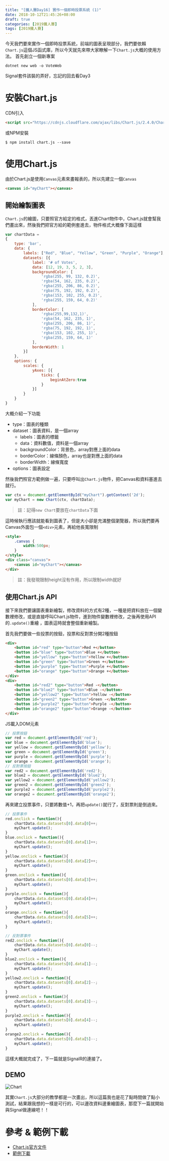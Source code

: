 ```yaml
---
title: "[鐵人賽Day16] 實作一個即時投票系統 (1)"
date: 2018-10-12T21:45:26+08:00
draft: true
categories: [2019鐵人賽]
tags: [2019鐵人賽]
---
```

今天我們要來實作一個即時投票系統，前端的圖表呈現部分，我們要依賴`Chart.js`這個JS函式庫，所以今天就先來帶大家瞭解一下`Chart.js`大概的使用方法。
首先創立一個新專案
``` shell
dotnet new web -o VoteWeb
```
Signal套件該裝的弄好，忘記的回去看Day3

# 安裝Chart.js
CDN引入
``` html
<script src="https://cdnjs.cloudflare.com/ajax/libs/Chart.js/2.4.0/Chart.min.js"></script>
```
或NPM安裝
``` shell
$ npm install chart.js --save
```
# 使用Chart.js
由於Chart.js是使用`Canvas`元素來畫報表的，所以先建立一個`Canvas`
``` html
<canvas id="myChart"></canvas>
```
## 開始繪製圖表
`Chart.js`的繪圖，只要照官方給定的格式，丟進Chart物件中，Chart.js就會幫我們畫出來，然後我們把官方給的範例套進去，物件格式大概像下面這樣
``` js
var chartData =
{
    type: 'bar',
    data: {
        labels: ["Red", "Blue", "Yellow", "Green", "Purple", "Orange"],
        datasets: [{
            label: '# of Votes',
            data: [12, 19, 3, 5, 2, 3],
            backgroundColor: [
                'rgba(255, 99, 132, 0.2)',
                'rgba(54, 162, 235, 0.2)',
                'rgba(255, 206, 86, 0.2)',
                'rgba(75, 192, 192, 0.2)',
                'rgba(153, 102, 255, 0.2)',
                'rgba(255, 159, 64, 0.2)'
            ],
            borderColor: [
                'rgba(255,99,132,1)',
                'rgba(54, 162, 235, 1)',
                'rgba(255, 206, 86, 1)',
                'rgba(75, 192, 192, 1)',
                'rgba(153, 102, 255, 1)',
                'rgba(255, 159, 64, 1)'
            ],
            borderWidth: 1
        }]
    },
    options: {
        scales: {
            yAxes: [{
                ticks: {
                    beginAtZero:true
                }
            }]
        }
    }
}
```
大概介紹一下功能

- type：圖表的種類
- dataset：圖表資料，是一個array
    - labels：圖表的標籤
    - data：資料數值，資料是一個array
    - backgroundColor：背景色，array對應上面的data
    - borderColor：線條顏色，array也是對應上面的data
    - borderWidth：線條寬度
- options：圖表設定

然後我們照官方範例做一遍，只要呼叫出`Chart.js`物件，把Canvas和資料塞進去就行。
``` js
var ctx = document.getElementById("myChart").getContext('2d');
var myChart = new Chart(ctx, chartData);
```
> 註：記得`new Chart`要放在`chartData`下面

這時候執行應該就能看到圖表了，但是大小卻是充滿整個瀏覽器，所以我們要再Canvas外面包一個`<div>`元素，再給他長寬限制
``` html
<style>
    .canvas {
        width:500px;
    }
</style>
<div class="canvas">
    <canvas id="myChart"></canvas>
</div>

```
> 註：我發現限制height沒有作用，所以限制width就好

## 使用Chart.js API
接下來我們要讓圖表重新繪製，修改資料的方式有2種，一種是把資料放在一個變數裡修改，或是直接呼叫Chart.js物件，進到物件變數裡修改，之後再使用API的`.update()`重繪
，圖表這時就會整個重新繪製。

首先我們要做一些投票的按鈕，投票和反對票分開2種按鈕 
``` html
<div>
    <button id="red" type="button">Red +</button>
    <button id="blue" type="button">Blue +</button>
    <button id="yellow" type="button">Yellow +</button>
    <button id="green" type="button">Green +</button>
    <button id="purple" type="button">Purple +</button>
    <button id="orange" type="button">Orange +</button>
</div>
<div>
    <button id="red2" type="button">Red -</button>
    <button id="blue2" type="button">Blue -</button>
    <button id="yellow2" type="button">Yellow -</button>
    <button id="green2" type="button">Green -</button>
    <button id="purple2" type="button">Purple -</button>
    <button id="orange2" type="button">Orange -</button>
</div>
```
JS載入DOM元素
``` js
// 投票按鈕
var red = document.getElementById('red');
var blue = document.getElementById('blue');
var yellow = document.getElementById('yellow');
var green = document.getElementById('green');
var purple = document.getElementById('purple');
var orange = document.getElementById('orange');
// 反對票按鈕
var red2 = document.getElementById('red2');
var blue2 = document.getElementById('blue2');
var yellow2 = document.getElementById('yellow2');
var green2 = document.getElementById('green2');
var purple2 = document.getElementById('purple2');
var orange2 = document.getElementById('orange2');
```
再來建立投票事件，只要將數值+1，再把`update()`就行了，反對票則是倒過來。
``` js
// 投票事件
red.onclick = function(){
    chartData.data.datasets[0].data[0]++;
    myChart.update();
}
blue.onclick = function(){
    chartData.data.datasets[0].data[1]++;
    myChart.update();
}
yellow.onclick = function(){
    chartData.data.datasets[0].data[2]++;
    myChart.update();
}
green.onclick = function(){
    chartData.data.datasets[0].data[3]++;
    myChart.update();
}
purple.onclick = function(){
    chartData.data.datasets[0].data[4]++;
    myChart.update();
}
orange.onclick = function(){
    chartData.data.datasets[0].data[5]++;
    myChart.update();
}

// 反對票事件
red2.onclick = function(){
    chartData.data.datasets[0].data[0]--;
    myChart.update();
}
blue2.onclick = function(){
    chartData.data.datasets[0].data[1]--;
    myChart.update();
}
yellow2.onclick = function(){
    chartData.data.datasets[0].data[2]--;
    myChart.update();
}
green2.onclick = function(){
    chartData.data.datasets[0].data[3]--;
    myChart.update();
}
purple2.onclick = function(){
    chartData.data.datasets[0].data[4]--;
    myChart.update();
}
orange2.onclick = function(){
    chartData.data.datasets[0].data[5]--;
    myChart.update();
}
```
這樣大概就完成了，下一篇就是SignalR的連接了。

## DEMO

![Chart](Chart.gif)

其實`Chart.js`大部分的教學都是一次畫出，所以這篇我也是花了點時間做了點小測試，結果跟我想的一樣是可行的，可以邊改資料邊重繪圖表，那麼下一篇就開始與Signal做連線吧！！


# 參考 & 範例下載
- [Chart.js官方文件](http://www.chartjs.org/docs/latest/developers/api.html)
- [範例下載](https://drive.google.com/file/d/1siiGw_2zK14l_Z6kLOPwRXRy88UnK1K_/view?usp=sharing)